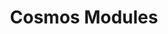 ---
title: Cosmos Modules
excerpt: ''
deprecated: false
hidden: true
metadata:
  title: ''
  description: ''
  robots: index
next:
  description: ''
---